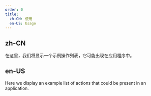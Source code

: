 ```yaml
---
order: 0
title:
  zh-CN: 使用
  en-US: Usage
---
```


## zh-CN

在这里，我们将显示一个示例操作列表，它可能出现在应用程序中。

## en-US

Here we display an example list of actions that could be present in an application.
